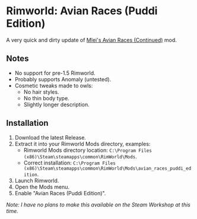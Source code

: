 # Rimworld: Avian Races (Puddi Edition)

A very quick and dirty update of [Mlei's Avian Races (Continued)](https://github.com/emipa606/AvianRaces) mod.

## Notes

* No support for pre-1.5 Rimworld.
* Probably supports Anomaly (untested).
* Cosmetic tweaks made to owls:
    * No hair styles.
    * No thin body type.
    * Slightly longer description.

## Installation

1. Download the latest Release.
1. Extract it into your Rimworld Mods directory, examples:
    * Rimworld Mods directory location: `C:\Program Files (x86)\Steam\steamapps\common\RimWorld\Mods`.
    * Correct installation:  `C:\Program Files (x86)\Steam\steamapps\common\RimWorld\Mods\avian_races_puddi_edition`.
1. Launch Rimworld.
1. Open the Mods menu.
1. Enable "Avian Races (Puddi Edition)".

_Note: I have no plans to make this available on the Steam Workshop at this time._
